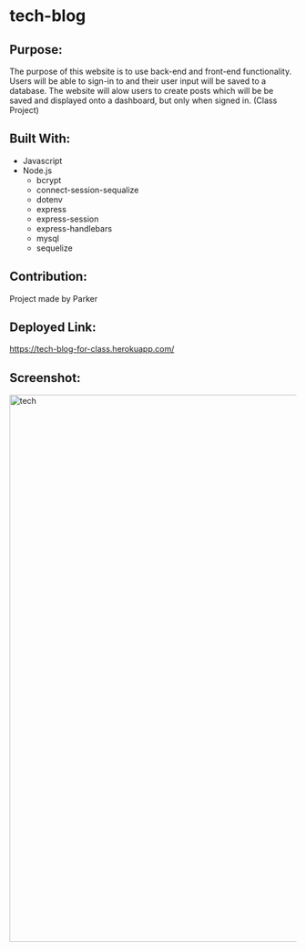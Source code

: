 # tech-blog

## Purpose:
The purpose of this website is to use back-end and front-end functionality. Users will be able to sign-in to and their user input will be saved to a database.
The website will alow users to create posts which will be be saved and displayed onto a dashboard, but only when signed in. (Class Project)

## Built With:
* Javascript
* Node.js
    * bcrypt
    * connect-session-sequalize
    * dotenv
    * express
    * express-session
    * express-handlebars
    * mysql
    * sequelize

## Contribution:
Project made by Parker

## Deployed Link:
https://tech-blog-for-class.herokuapp.com/

## Screenshot:
<img width="960" alt="tech" src="https://user-images.githubusercontent.com/80490941/129633939-506f5512-bd0b-4e9c-9c6f-9fa04ddeae0f.PNG">
